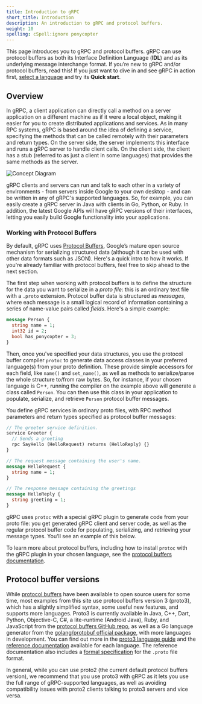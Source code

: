 ```yaml
---
title: Introduction to gRPC
short_title: Introduction
description: An introduction to gRPC and protocol buffers.
weight: 10
spelling: cSpell:ignore ponycopter
---
```


This page introduces you to gRPC and protocol buffers. gRPC can use
protocol buffers as both its Interface Definition Language (**IDL**) and as its underlying message
interchange format. If you’re new to gRPC and/or protocol buffers, read this!
If you just want to dive in and see gRPC in action first,
[select a language](/docs/languages/) and try its **Quick start**.

## Overview

In gRPC, a client application can directly call a method on a server application
on a different machine as if it were a local object, making it easier for you to
create distributed applications and services. As in many RPC systems, gRPC is
based around the idea of defining a service, specifying the methods that can be
called remotely with their parameters and return types. On the server side, the
server implements this interface and runs a gRPC server to handle client calls.
On the client side, the client has a stub (referred to as just a client in some
languages) that provides the same methods as the server.

![Concept Diagram](/img/landing-2.svg)

gRPC clients and servers can run and talk to each other in a variety of
environments - from servers inside Google to your own desktop - and can be
written in any of gRPC's supported languages. So, for example, you can easily
create a gRPC server in Java with clients in Go, Python, or Ruby. In addition,
the latest Google APIs will have gRPC versions of their interfaces, letting you
easily build Google functionality into your applications.

### Working with Protocol Buffers

By default, gRPC uses [Protocol Buffers][], Google’s
mature open source mechanism for serializing structured data (although it
can be used with other data formats such as JSON). Here's a quick intro to how
it works. If you're already familiar with protocol buffers, feel free to skip
ahead to the next section.

The first step when working with protocol buffers is to define the structure
for the data you want to serialize in a *proto file*: this is an ordinary text
file with a `.proto` extension. Protocol buffer data is structured as
*messages*, where each message is a small logical record of information
containing a series of name-value pairs called *fields*. Here's a simple
example:

```proto
message Person {
  string name = 1;
  int32 id = 2;
  bool has_ponycopter = 3;
}
```

Then, once you've specified your data structures, you use the protocol buffer
compiler `protoc` to generate data access classes in your preferred language(s)
from your proto definition. These provide simple accessors for each field,
like `name()` and `set_name()`, as well as methods to serialize/parse
the whole structure to/from raw bytes. So, for instance, if your chosen
language is C++, running the compiler on the example above will generate a
class called `Person`. You can then use this class in your application to
populate, serialize, and retrieve `Person` protocol buffer messages.

You define gRPC services
in ordinary proto files, with RPC method parameters and return types specified as
protocol buffer messages:

```proto
// The greeter service definition.
service Greeter {
  // Sends a greeting
  rpc SayHello (HelloRequest) returns (HelloReply) {}
}

// The request message containing the user's name.
message HelloRequest {
  string name = 1;
}

// The response message containing the greetings
message HelloReply {
  string greeting = 1;
}
```

gRPC uses `protoc` with a special gRPC plugin to
generate code from your proto file: you get
generated gRPC client and server code, as well as the regular protocol buffer
code for populating, serializing, and retrieving your message types. You'll
see an example of this below.

To learn more about protocol buffers, including how to install `protoc` with the
gRPC plugin in your chosen language, see the [protocol buffers documentation][protocol buffers].

## Protocol buffer versions

While [protocol buffers][] have been available to open source users for some time,
most examples from this site use protocol buffers version 3 (proto3), which has
a slightly simplified syntax, some useful new features, and supports more
languages. Proto3 is currently available in Java, C++, Dart, Python,
Objective-C, C#, a lite-runtime (Android Java), Ruby, and JavaScript from the
[protocol buffers GitHub repo][], as well as a Go language generator from the
[golang/protobuf official package][], with more languages in development. You can
find out more in the [proto3 language guide][] and the [reference
documentation][] available for each language. The reference documentation also
includes a [formal specification][] for the `.proto` file format.

In general, while you can use proto2 (the current default protocol buffers
version), we recommend that you use proto3 with gRPC as it lets you use the
full range of gRPC-supported languages, as well as avoiding compatibility
issues with proto2 clients talking to proto3 servers and vice versa.

[formal specification]: https://developers.google.com/protocol-buffers/docs/reference/proto3-spec
[golang/protobuf official package]: https://pkg.go.dev/google.golang.org/protobuf
[proto3 language guide]: https://developers.google.com/protocol-buffers/docs/proto3
[protocol buffers GitHub repo]: https://github.com/google/protobuf/releases
[protocol buffers]: https://developers.google.com/protocol-buffers/docs/overview
[reference documentation]: https://developers.google.com/protocol-buffers/docs/reference/overview
